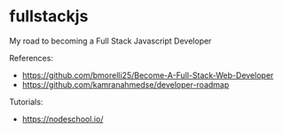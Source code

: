 # fullstackjs
My road to becoming a Full Stack Javascript Developer

References:
* https://github.com/bmorelli25/Become-A-Full-Stack-Web-Developer
* https://github.com/kamranahmedse/developer-roadmap

Tutorials:
* https://nodeschool.io/
